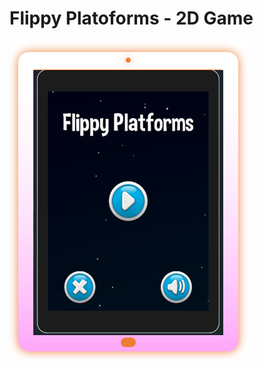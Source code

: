 # Flippy Platoforms -  2D Game 

![ProjectScreen](https://raw.githubusercontent.com/sumedhgh29/Flippy-Platform/refs/heads/main/Assets/Flippy%20Platforms/Bonus/Screenshot%202025-07-21%20193149.png)
